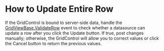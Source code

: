 # How to Update Entire Row

If the GridControl is bound to server-side data, handle the [GridViewBase.ValidateRow](https://docs.devexpress.com/WPF/DevExpress.Xpf.Grid.GridViewBase.ValidateRow) event to check whether a datasource can update a row after you click the Update button. If true, post changes manually; otherwise, the GridControl will allow you to correct values or click the Cancel button to return the previous values.
